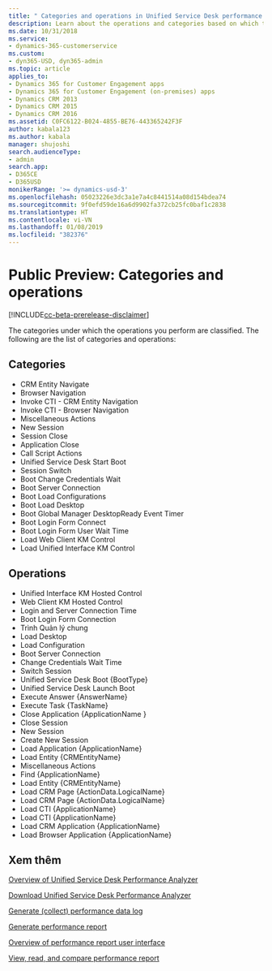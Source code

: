 ```yaml
---
title: " Categories and operations in Unified Service Desk performance report | MicrosoftDocs"
description: Learn about the operations and categories based on which the Unified Service Desk performance report is generated using the Unified Service Desk Performance Analyzer.
ms.date: 10/31/2018
ms.service:
- dynamics-365-customerservice
ms.custom:
- dyn365-USD, dyn365-admin
ms.topic: article
applies_to:
- Dynamics 365 for Customer Engagement apps
- Dynamics 365 for Customer Engagement (on-premises) apps
- Dynamics CRM 2013
- Dynamics CRM 2015
- Dynamics CRM 2016
ms.assetid: C0FC6122-B024-4855-BE76-443365242F3F
author: kabala123
ms.author: kabala
manager: shujoshi
search.audienceType:
- admin
search.app:
- D365CE
- D365USD
monikerRange: '>= dynamics-usd-3'
ms.openlocfilehash: 05023226e3dc3a1e7a4c8441514a08d154bdea74
ms.sourcegitcommit: 9f0efd59de16a6d9902fa372cb25fc0baf1c2838
ms.translationtype: HT
ms.contentlocale: vi-VN
ms.lasthandoff: 01/08/2019
ms.locfileid: "382376"
---
```

# <a name="public-preview-categories-and-operations"></a>Public Preview: Categories and operations

[!INCLUDE[cc-beta-prerelease-disclaimer](../../includes/cc-beta-prerelease-disclaimer.md)]

The categories under which the operations you perform are classified. The following are the list of categories and operations:

## <a name="categories"></a>Categories
- CRM Entity Navigate
- Browser Navigation
- Invoke CTI - CRM Entity Navigation
- Invoke CTI - Browser Navigation
- Miscellaneous Actions
- New Session
- Session Close
- Application Close
- Call Script Actions
- Unified Service Desk Start Boot
- Session Switch
- Boot Change Credentials Wait
- Boot Server Connection
- Boot Load Configurations
- Boot Load Desktop
- Boot Global Manager DesktopReady Event Timer
- Boot Login Form Connect
- Boot Login Form User Wait Time
- Load Web Client KM Control
- Load Unified Interface KM Control

## <a name="operations"></a>Operations

- Unified Interface KM Hosted Control
- Web Client KM Hosted Control
- Login and Server Connection Time
- Boot Login Form Connection
- Trình Quản lý chung
- Load Desktop
- Load Configuration
- Boot Server Connection 
- Change Credentials Wait Time
- Switch Session
- Unified Service Desk Boot {BootType}
- Unified Service Desk Launch Boot
- Execute Answer {AnswerName}
- Execute Task {TaskName}
- Close Application {ApplicationName }
- Close Session
- New Session
- Create New Session
- Load Application {ApplicationName}
- Load Entity {CRMEntityName}
- Miscellaneous Actions 
- Find {ApplicationName}
- Load Entity {CRMEntityName}
- Load CRM Page {ActionData.LogicalName}
- Load CRM Page {ActionData.LogicalName}
- Load CTI {ApplicationName}
- Load CTI {ApplicationName}
- Load CRM Application {ApplicationName}
- Load Browser Application {ApplicationName}

## <a name="see-also"></a>Xem thêm

[Overview of Unified Service Desk Performance Analyzer](overview-performance-analyzer.md)

[Download Unified Service Desk Performance Analyzer](download-performance-analyzer.md)

[Generate (collect) performance data log](performance-data-collection-using-keyboard-shortcut.md)

[Generate performance report](generate-performance-report.md)

[Overview of performance report user interface](overview-performance-report-user-interface.md)

[View, read, and compare performance report](view-read-compare-performance-report.md)